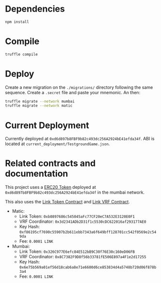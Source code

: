 # Dependencies

```bash
npm install
```

# Compile

```bash
truffle compile
```

# Deploy

Create a new migration on the `./migrations/` directory following the same sequence. Create a `.secret` file and paste your mnemonic. An then:

```bash
truffle migrate --network mumbai
truffle migrate --network matic
```

# Current Deployment

Currently deployed at `0xd6d897b8FBF9b82c493dc256A2924bE41efda34f`. ABI is located at `current_deployment/TestgroundGame.json`.

# Related contracts and documentation

This project uses a [ERC20 Token](https://github.com/BlockchainTestground/MaticERC20) deployed at `0xd6d897b8FBF9b82c493dc256A2924bE41efda34f` in the mumbai network.

This also uses the [Link Token Contract](https://docs.chain.link/docs/link-token-contracts/) and [Link VRF Contract](https://docs.chain.link/docs/vrf-contracts/).

* Matic:
  * Link Token: `0xb0897686c545045aFc77CF20eC7A532E3120E0F1`
  * VRF Coordinator: `0x3d2341ADb2D31f1c5530cDC622016af293177AE0`
  * Key Hash: `0xf86195cf7690c55907b2b611ebb7343a6f649bff128701cc542f0569e2c549da`
  * Fee: `0.0001 LINK`
* Mumbai: 
  * Link Token: `0x326C977E6efc84E512bB9C30f76E30c160eD06FB`
  * VRF Coordinator: `0x8C7382F9D8f56b33781fE506E897a4F1e2d17255`
  * Key Hash: `0x6e75b569a01ef56d18cab6a8e71e6600d6ce853834d4a5748b720d06f878b3a4`
  * Fee: `0.0001 LINK`